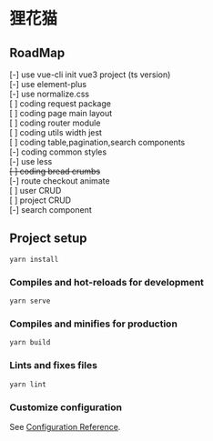 # 狸花猫  


## RoadMap  

[-] use vue-cli init vue3 project (ts version)  
[-] use element-plus  
[-] use normalize.css  
[ ] coding request package  
[ ] coding page main layout  
[ ] coding router module   
[ ] coding utils width jest  
[ ] coding table,pagination,search components  
[-] coding common styles  
[-] use less  
~~[ ] coding bread crumbs~~  
[-] route checkout animate  
[ ] user CRUD  
[ ] project CRUD  
[-] search component  

## Project setup
```
yarn install
```

### Compiles and hot-reloads for development
```
yarn serve
```

### Compiles and minifies for production
```
yarn build
```

### Lints and fixes files
```
yarn lint
```

### Customize configuration
See [Configuration Reference](https://cli.vuejs.org/config/).

